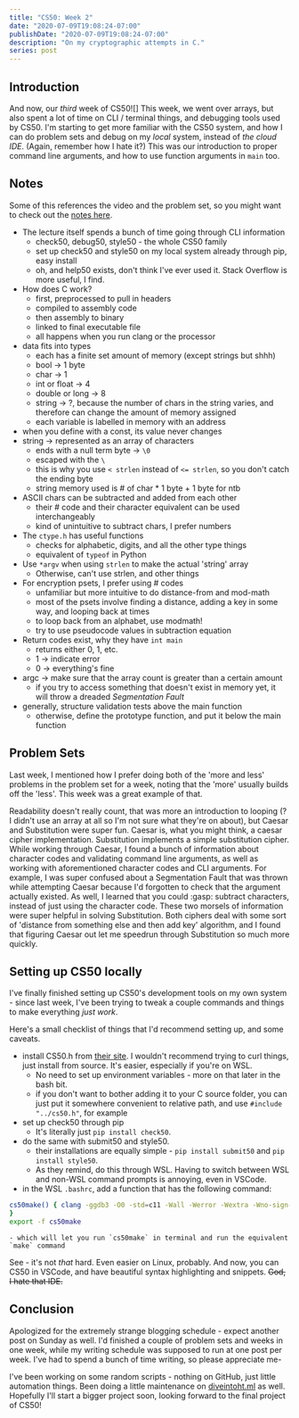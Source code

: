 ```yaml
---
title: "CS50: Week 2"
date: "2020-07-09T19:08:24-07:00"
publishDate: "2020-07-09T19:08:24-07:00"
description: "On my cryptographic attempts in C."
series: post
---
```


## Introduction
And now, our *third* week of CS50![] This week, we went over arrays, but also spent a lot of time on CLI / terminal things, and debugging tools used by CS50. I'm starting to get more familiar with the CS50 system, and how I can do problem sets and debug on my *local* system, instead of *the cloud IDE*. (Again, remember how I hate it?) This was our introduction to proper command line arguments, and how to use function arguments in `main` too.

## Notes
Some of this references the video and the problem set, so you might want to check out the [notes here](https://cs50.harvard.edu/x/2020/notes/2/). 
- The lecture itself spends a bunch of time going through CLI information
	- check50, debug50, style50 - the whole CS50 family
	- set up check50 and style50 on my local system already through pip, easy install
	- oh, and help50 exists, don't think I've ever used it. Stack Overflow is more useful, I find.
- How does C work?
	- first, preprocessed to pull in headers
	- compiled to assembly code
	- then assembly to binary
	- linked to final executable file
	- all happens when you run clang or the processor
- data fits into types
	- each has a finite set amount of memory (except strings but shhh)
	- bool -> 1 byte
	- char -> 1
	- int or float -> 4
	- double or long -> 8
	- string -> ?, because the number of chars in the string varies, and therefore can change the amount of memory assigned
	- each variable is labelled in memory with an address
- when you define with a const, its value never changes
- string -> represented as an array of characters
	- ends with a null term byte -> `\0`
	- escaped with the `\`
	- this is why you use `< strlen` instead of `<= strlen`, so you don't catch the ending byte
	- string memory used is # of char * 1 byte + 1 byte for ntb
- ASCII chars can be subtracted and added from each other
	- their # code and their character equivalent can be used interchangeably
	- kind of unintuitive to subtract chars, I prefer numbers
- The `ctype.h` has useful functions
	- checks for alphabetic, digits, and all the other type things
	- equivalent of `typeof` in Python
- Use `*argv` when using `strlen` to make the actual 'string' array
	- Otherwise, can't use strlen, and other things
- For encryption psets, I prefer using # codes
	- unfamiliar but more intuitive to do distance-from and mod-math
	- most of the psets involve finding a distance, adding a key in some way, and looping back at times
	- to loop back from an alphabet, use modmath!
	- try to use pseudocode values in subtraction equation
- Return codes exist, why they have `int main`
	- returns either 0, 1, etc.
	- 1 -> indicate error
	- 0 -> everything's fine
- argc -> make sure that the array count is greater than a certain amount
	- if you try to access something that doesn't exist in memory yet, it will throw a dreaded *Segmentation Fault*
- generally, structure validation tests above the main function
	- otherwise, define the prototype function, and put it below the main function

## Problem Sets
Last week, I mentioned how I prefer doing both of the 'more and less' problems in the problem set for a week, noting that the 'more' usually builds off the 'less'. This week was a great example of that.

Readability doesn't really count, that was more an introduction to looping (? I didn't use an array at all so I'm not sure what they're on about), but Caesar and Substitution were super fun. Caesar is, what you might think, a caesar cipher implementation. Substitution implements a simple substitution cipher. While working through Caesar, I found a bunch of information about character codes and validating command line arguments, as well as working with aforementioned character codes and CLI arguments. For example, I was super confused about a Segmentation Fault that was thrown while attempting Caesar because I'd forgotten to check that the argument actually existed. As well, I learned that you could :gasp: subtract characters, instead of just using the character code. These two morsels of information were super helpful in solving Substitution. Both ciphers deal with some sort of 'distance from something else and then add key' algorithm, and I found that figuring Caesar out let me speedrun through Substitution so much more quickly.

## Setting up CS50 locally
I've finally finished setting up CS50's development tools on my own system - since last week, I've been trying to tweak a couple commands and things to make everything *just work*.

Here's a small checklist of things that I'd recommend setting up, and some caveats.
- install CS50.h from [their site](https://cs50.readthedocs.io/libraries/cs50/c/). I wouldn't recommend trying to curl things, just install from source. It's easier, especially if you're on WSL.
	- No need to set up environment variables - more on that later in the bash bit.
	- if you don't want to bother adding it to your C source folder, you can just put it somewhere convenient to relative path, and use `#include "../cs50.h"`, for example
- set up check50 through pip
	- It's literally just `pip install check50`.
- do the same with submit50 and style50.	
	- their installations are equally simple - `pip install submit50` and `pip install style50`.
	- As they remind, do this through WSL. Having to switch between WSL and non-WSL command prompts is annoying, even in VSCode.
- in the WSL `.bashrc`, add a function that has the following command:
```bash
cs50make() { clang -ggdb3 -O0 -std=c11 -Wall -Werror -Wextra -Wno-sign-compare -Wno-unused-parameter -Wno-unused-variable -Wshadow  "$1".c  -lcrypt -lcs50 -lm -o "$1"
} 
export -f cs50make
```
	- which will let you run `cs50make` in terminal and run the equivalent `make` command

See - it's not *that* hard. Even easier on Linux, probably. And now, you can CS50 in VSCode, and have beautiful syntax highlighting and snippets. ~~God, I hate that IDE.~~

## Conclusion
Apologized for the extremely strange blogging schedule - expect another post on Sunday as well. I'd finished a couple of problem sets and weeks in one week, while my writing schedule was supposed to run at one post per week. I've had to spend a bunch of time writing, so please appreciate me-

I've been working on some random scripts - nothing on GitHub, just little automation things. Been doing a little maintenance on [diveintoht.ml](https://diveintoht.ml) as well. Hopefully I'll start a bigger project soon, looking forward to the final project of CS50!